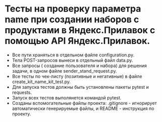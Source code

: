 # Тесты на проверку параметра name при создании наборов с продуктами в Яндекс.Прилавок с помощью API Яндекс.Прилавок.
- Все пути храняться в отдельном файле configuration.py.
- Тела POST-запросов вынеси в отдельный файл data.py.
- Все запросы ( создание пользователя и набора) для решения задачи, в одном файле sender_stand_request.py.
- Все тесты по чек-листу (позитивные и негативные) в файле create_kit_name_kit_test.py.
- Для запуска тестов должны быть установлены пакеты pytest и requests.
- Запуск всех тестов выполянется командой pytest.
- Созданы вспомогательные файлы проекта: .gitignore - игнорирует автоматически генерируемые файлы, и README - инструкция по проекту.